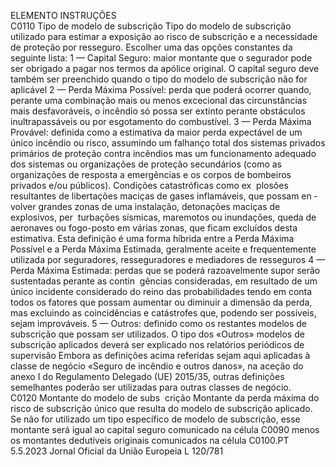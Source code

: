  
ELEMENTO  INSTRUÇÕES  
C0110  Tipo de modelo de subscrição  Tipo do modelo de subscrição utilizado para estimar a exposição ao risco de 
subscrição e a necessidade de proteção por resseguro. Escolher uma das opções 
constantes da seguinte lista: 
1 — Capital Seguro: 
maior montante que o segurador pode ser obrigado a pagar nos termos da apólice 
original. O capital seguro deve também ser preenchido quando o tipo do modelo 
de subscrição não for aplicável 
2 — Perda Máxima Possível: 
perda que poderá ocorrer quando, perante uma combinação mais ou menos 
excecional das circunstâncias mais desfavoráveis, o incêndio só possa ser extinto 
perante obstáculos inultrapassáveis ou por esgotamento do combustível. 
3 — Perda Máxima Provável: 
definida como a estimativa da maior perda expectável de um único incêndio ou 
risco, assumindo um falhanço total dos sistemas privados primários de proteção 
contra incêndios mas um funcionamento adequado dos sistemas ou organizações 
de proteção secundários (como as organizações de resposta a emergências e os 
corpos de bombeiros privados e/ou públicos). Condições catastróficas como ex ­
plosões resultantes de libertações maciças de gases inflamáveis, que possam en ­
volver grandes zonas de uma instalação, detonações maciças de explosivos, per ­
turbações sísmicas, maremotos ou inundações, queda de aeronaves ou fogo-posto 
em várias zonas, que ficam excluídos desta estimativa. Esta definição é uma forma 
híbrida entre a Perda Máxima Possível e a Perda Máxima Estimada, geralmente 
aceite e frequentemente utilizada por seguradores, resseguradores e mediadores de 
resseguros 
4 — Perda Máxima Estimada: 
perdas que se poderá razoavelmente supor serão sustentadas perante as contin ­
gências consideradas, em resultado de um único incidente considerado do reino 
das probabilidades tendo em conta todos os fatores que possam aumentar ou 
diminuir a dimensão da perda, mas excluindo as coincidências e catástrofes que, 
podendo ser possíveis, sejam improváveis. 
5 — Outros: 
definido como os restantes modelos de subscrição que possam ser utilizados. O 
tipo dos «Outros» modelos de subscrição aplicados deverá ser explicado nos 
relatórios periódicos de supervisão 
Embora as definições acima referidas sejam aqui aplicadas à classe de negócio 
«Seguro de incêndio e outros danos», na aceção do anexo I do Regulamento 
Delegado (UE) 2015/35, outras definições semelhantes poderão ser utilizadas 
para outras classes de negócio.  
C0120  Montante do modelo de subs ­
crição  Montante da perda máxima do risco de subscrição único que resulta do modelo 
de subscrição aplicado. Se não for utilizado um tipo específico de modelo de 
subscrição, esse montante será igual ao capital seguro comunicado na célula 
C0090 menos os montantes dedutíveis originais comunicados na célula C0100.PT  5.5.2023 Jornal Oficial da União Europeia L 120/781